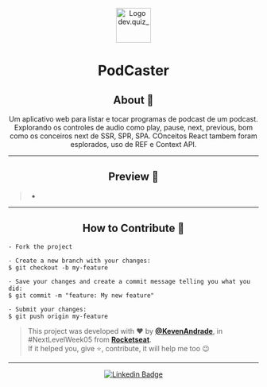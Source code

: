 <p align="center">
      <img src="https://user-images.githubusercontent.com/59374587/115237065-7e835c80-a0f2-11eb-8922-d2a14bac363b.png" width="70" alt="Logo dev.quiz_"/>
</p>

<h1 align="center">PodCaster</h1>


<h2 align="center">About 📖</h2>
   
<p align="center">
   Um aplicativo web para listar e tocar programas de podcast de um podcast. Explorando os controles de audio como play, pause, next, previous, bom como os conceiros next de SSR, SPR, SPA. COnceitos React tambem foram esplorados, uso de REF e Context API.
   <a href=""></a>
</p>

---

<h2 align="center">Preview 📱</h2>

   > * 

---

<h2 align="center">How to Contribute 💪</h2>

   ```
   - Fork the project 

   - Create a new branch with your changes:
   $ git checkout -b my-feature

   - Save your changes and create a commit message telling you what you did:
   $ git commit -m "feature: My new feature"

   - Submit your changes:
   $ git push origin my-feature
   ```


   >This project was developed with ❤️ by **[@KevenAndrade](https://www.linkedin.com/in/keven7andrade/)**, in #NextLevelWeek05 from **[Rocketseat](https://rocketseat.com.br/)**.<br>
   If it helped you, give ⭐, contribute, it will help me too 😉

---

   <div align="center">

   [![Linkedin Badge](https://img.shields.io/badge/-Keven%20Andrade-292929?style=flat-square&logo=Linkedin&logoColor=white&link=https://www.linkedin.com/in/keven7andrade/)](https://www.linkedin.com/in/keven7andrade/)

   </div>
